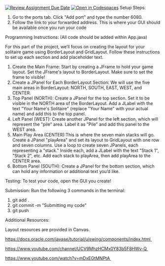 [![Review Assignment Due Date](https://classroom.github.com/assets/deadline-readme-button-22041afd0340ce965d47ae6ef1cefeee28c7c493a6346c4f15d667ab976d596c.svg)](https://classroom.github.com/a/Rtq0e78E)
[![Open in Codespaces](https://classroom.github.com/assets/launch-codespace-2972f46106e565e64193e422d61a12cf1da4916b45550586e14ef0a7c637dd04.svg)](https://classroom.github.com/open-in-codespaces?assignment_repo_id=16832829)
Setup Steps:
1) Go to the ports tab. Click "Add port" and type the number 6080. 
2) Follow the link to your forwarded address. This is where your GUI should be available once you run your code


Programming Instructions:
(All code should be added within App.java)

For this part of the project, we’ll focus on creating the layout for your solitaire game using BorderLayout and GridLayout. Follow these instructions to set up each section and add placeholder text.

1) Create the Main Frame: Start by creating a JFrame to hold your game layout. Set the JFrame's layout to BorderLayout. Make sure to set the frame to visible!
2) Create a JPanel for Each BorderLayout Section: We will use the five main areas in BorderLayout: NORTH, SOUTH, EAST, WEST, and CENTER.
3) Top Panel (NORTH): Create a JPanel for the top section. Set it to be visible in the NORTH area of the BorderLayout.
Add a JLabel with the text "Your Name's Solitaire" (replace "Your Name" with your actual name) and add this to the top panel.
4) Left Panel (WEST): Create another JPanel for the left section, which will represent the "pile" area. Label it as "Pile" and add this panel to the WEST area.
5) Main Play Area (CENTER):This is where the seven main stacks will go. Create a JPanel "playArea" and set its layout to GridLayout with one row and seven columns. Use a loop to create seven JPanels, each representing a "stack." Inside each, add a JLabel with the text "Stack 1", "Stack 2", etc. Add each stack to playArea, then add playArea to the CENTER area.
6) Bottom Panel (SOUTH): Create a JPanel for the bottom section, which can hold any information or additional text you’d like.

Testing:
To test your code, open the GUI you create!

Submission:
Run the following 3 commands in the terminal:
1) git add . 
2) git commit -m "Submitting my code"
3) git push

Additional Resources:

Layout resources are provided in Canvas. 

https://docs.oracle.com/javase/tutorial/uiswing/components/index.html 

https://www.youtube.com/channel/UCV9MhzHCMx0Y83b5F8HWv-Q 

https://www.youtube.com/watch?v=mDxEGtMNPtA 